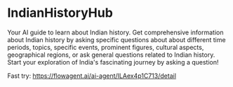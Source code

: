 # IndianHistoryHub
Your AI guide to learn about Indian history. Get comprehensive information about Indian history by asking specific questions about about different time periods, topics, specific events, prominent figures, cultural aspects, geographical regions, or ask general questions related to Indian history. Start your exploration of India's fascinating journey by asking a question!

Fast try: https://flowagent.ai/ai-agent/ILAex4p1C713/detail
